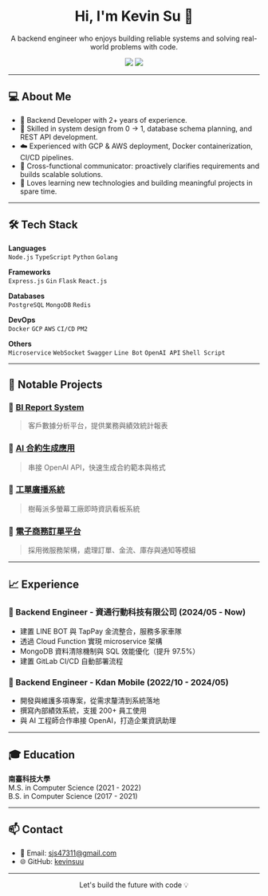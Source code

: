 <h1 align="center">Hi, I'm Kevin Su 👋</h1>

<p align="center">
  A backend engineer who enjoys building reliable systems and solving real-world problems with code.
</p>

<p align="center">
  <a href="https://github.com/kevinsuu"><img src="https://img.shields.io/github/followers/kevinsuu?label=GitHub&style=social"></a>
  <a href="mailto:sjs47311@gmail.com"><img src="https://img.shields.io/badge/email-sjs47311@gmail.com-blue?style=flat-square&logo=gmail"></a>
</p>

---

## 💻 About Me

- 🔧 Backend Developer with 2+ years of experience.
- 🧩 Skilled in system design from 0 → 1, database schema planning, and REST API development.
- ☁️ Experienced with GCP & AWS deployment, Docker containerization, CI/CD pipelines.
- 🤝 Cross-functional communicator: proactively clarifies requirements and builds scalable solutions.
- 🧠 Loves learning new technologies and building meaningful projects in spare time.

---

## 🛠️ Tech Stack

**Languages**  
`Node.js` `TypeScript` `Python` `Golang`

**Frameworks**  
`Express.js` `Gin` `Flask` `React.js`

**Databases**  
`PostgreSQL` `MongoDB` `Redis`

**DevOps**  
`Docker` `GCP` `AWS` `CI/CD` `PM2`

**Others**  
`Microservice` `WebSocket` `Swagger` `Line Bot` `OpenAI API` `Shell Script`

---

## 🚀 Notable Projects

### 🔸 [BI Report System](https://github.com/kevinsuu/OrderManagerSystem)
> 客戶數據分析平台，提供業務與績效統計報表

### 🔸 [AI 合約生成應用](https://github.com/kevinsuu/e-card)
> 串接 OpenAI API，快速生成合約範本與格式

### 🔸 [工單廣播系統](https://github.com/kevinsuu/WORKTIME_boardcast)
> 樹莓派多螢幕工廠即時資訊看板系統

### 🔸 [電子商務訂單平台](https://github.com/kevinsuu/OrderManagerSystem)
> 採用微服務架構，處理訂單、金流、庫存與通知等模組

---

## 📈 Experience

### 🔹 Backend Engineer - 資通行動科技有限公司 (2024/05 - Now)
- 建置 LINE BOT 與 TapPay 金流整合，服務多家車隊
- 透過 Cloud Function 實現 microservice 架構
- MongoDB 資料清除機制與 SQL 效能優化（提升 97.5%）
- 建置 GitLab CI/CD 自動部署流程

### 🔹 Backend Engineer - Kdan Mobile (2022/10 - 2024/05)
- 開發與維護多項專案，從需求釐清到系統落地
- 撰寫內部績效系統，支援 200+ 員工使用
- 與 AI 工程師合作串接 OpenAI，打造企業資訊助理

---

## 🎓 Education

**南臺科技大學**  
M.S. in Computer Science (2021 - 2022)  
B.S. in Computer Science (2017 - 2021)

---

## 📫 Contact

- 📧 Email: sjs47311@gmail.com
- 🌐 GitHub: [kevinsuu](https://github.com/kevinsuu)

---

<p align="center">
  Let's build the future with code 💡
</p>
